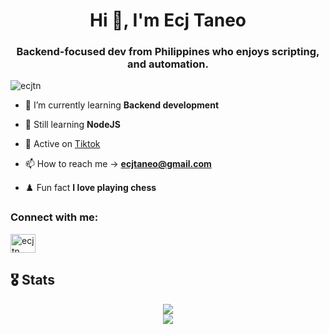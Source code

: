 <h1 align="center">Hi 👋, I'm Ecj Taneo</h1>
<h3 align="center">Backend-focused dev from Philippines who enjoys scripting, and automation.</h3>

<p align="left"> <img src="https://komarev.com/ghpvc/?username=ecjtn&label=Profile%20views&color=0e75b6&style=flat" alt="ecjtn" /> </p>

- 🔭 I’m currently learning **Backend development**

- 🌱 Still learning **NodeJS**

- 👯 Active on [Tiktok](https://www.tiktok.com/@vian.ffs?lang=en)

- 📫 How to reach me -> **ecjtaneo@gmail.com**

- ♟️ Fun fact **I love playing chess**

<h3 align="left">Connect with me:</h3>
<p align="left">
<a href="https://instagram.com/ecjtn" target="blank"><img align="center" src="https://raw.githubusercontent.com/rahuldkjain/github-profile-readme-generator/master/src/images/icons/Social/instagram.svg" alt="ecjtn" height="30" width="40" /></a>
</p>

## 🎖️ Stats
<div align="center">

![](https://github-readme-streak-stats.herokuapp.com/?user=EcjTn&theme=radical&hide_border=false)<br/>
![](https://github-readme-stats.vercel.app/api/top-langs/?username=EcjTn&theme=radical&hide_border=false&include_all_commits=false&count_private=false&layout=compact)</br>

<br/>


</div>
